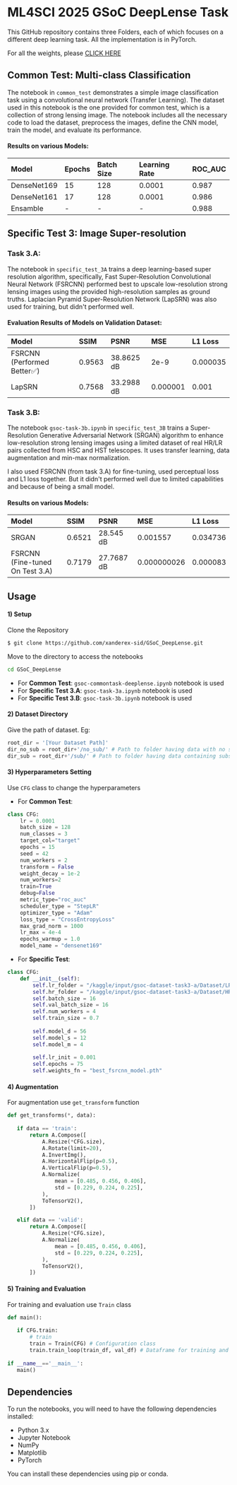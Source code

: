 
# ML4SCI 2025 GSoC DeepLense Task

This GitHub repository contains three Folders, each of which focuses on a different deep learning task.
All the implementation is in PyTorch.

For all the weights, please <a href="https://www.kaggle.com/models/xanderex/gsoc-deeplense-test-weights/">CLICK HERE</a>

## Common Test: Multi-class Classification

The notebook in `common_test` demonstrates a simple image classification task using a convolutional neural network (Transfer Learning). The dataset used in this notebook is the one provided for common test, which is a collection of strong lensing image. The notebook includes all the necessary code to load the dataset, preprocess the images, define the CNN model, train the model, and evaluate its performance.

#### Results on various Models:

| Model                                       | Epochs | Batch Size | Learning Rate | ROC_AUC   |
| :------------------------------------------ | :----- | :--------- | :------------ | :-------- |
| DenseNet169                                | 15      | 128         | 0.0001        | 0.987      | 
| DenseNet161                                 | 17     | 128         | 0.0001        | 0.986      |     
| Ensamble                                    | -      | -          | -             | 0.988      | 


## Specific Test 3: Image Super-resolution

### Task 3.A:

The notebook in `specific_test_3A` trains a deep learning-based super resolution algorithm, specifically, Fast Super-Resolution Convolutional Neural Network (FSRCNN) performed best to upscale low-resolution strong lensing images using the provided high-resolution samples as ground truths. Laplacian Pyramid Super-Resolution Network (LapSRN) was also used for training, but didn't performed well.

#### Evaluation Results of Models on Validation Dataset:

| Model                                       | SSIM  | PSNR       | MSE     | L1 Loss  |
| :------------------------------------------ | :---- | :----------| :----   | :------- |
| FSRCNN (Performed Better✅)                 | 0.9563 | 38.8625 dB | 2e-9    | 0.000035 | 
| LapSRN                                      | 0.7568 | 33.2988 dB  | 0.000001 | 0.001 |  



### Task 3.B:

The notebook `gsoc-task-3b.ipynb` in `specific_test_3B` trains a Super-Resolution Generative Adversarial Network (SRGAN) algorithm to enhance low-resolution strong lensing images using a limited dataset of real HR/LR pairs collected from HSC and HST telescopes. It uses transfer learning, data augmentation and min-max normalization.

I also used FSRCNN (from task 3.A) for fine-tuning, used perceptual loss and L1 loss together. But it didn't performed well due to limited capabilities and because of being a small model.

#### Results on various Models:

| Model                                       | SSIM  | PSNR       | MSE     | L1 Loss  |
| :------------------------------------------ | :---- | :----------| :----   | :------- |
| SRGAN                                        | 0.6521 | 28.545 dB | 0.001557    | 0.034736 | 
| FSRCNN (Fine-tuned On Test 3.A)                  | 0.7179 | 27.7687 dB  | 0.000000026 | 0.000083 | 

## Usage

#### 1) Setup 

Clone the Repository
```bash
$ git clone https://github.com/xanderex-sid/GSoC_DeepLense.git
```
Move to the directory to access the notebooks
```bash
cd GSoC_DeepLense
```
- For **Common Test**: `gsoc-commontask-deeplense.ipynb` notebook is used
- For **Specific Test 3.A**:   `gsoc-task-3a.ipynb` notebook is used
- For **Specific Test 3.B**: `gsoc-task-3b.ipynb` notebook is used

#### 2) Dataset Directory

Give the path of dataset. Eg:
```python
root_dir = '[Your Dataset Path]'
dir_no_sub = root_dir+'/no_sub/' # Path to folder having data with no substructure 
dir_sub = root_dir+'/sub/' # Path to folder having data containing substructure
```
#### 3) Hyperparameters Setting
Use `CFG` class to change the hyperparameters
- For **Common Test**:
```python
class CFG:
    lr = 0.0001
    batch_size = 128
    num_classes = 3
    target_col="target"
    epochs = 15
    seed = 42
    num_workers = 2
    transform = False
    weight_decay = 1e-2
    num_workers=2
    train=True
    debug=False
    metric_type="roc_auc"
    scheduler_type = "StepLR"
    optimizer_type = "Adam"
    loss_type = "CrossEntropyLoss"
    max_grad_norm = 1000
    lr_max = 4e-4
    epochs_warmup = 1.0
    model_name = "densenet169"
 ```

- For **Specific Test**:
```python
class CFG:
    def __init__(self):
        self.lr_folder = "/kaggle/input/gsoc-dataset-task3-a/Dataset/LR"
        self.hr_folder = "/kaggle/input/gsoc-dataset-task3-a/Dataset/HR"
        self.batch_size = 16
        self.val_batch_size = 16
        self.num_workers = 4
        self.train_size = 0.7
        
        self.model_d = 56
        self.model_s = 12
        self.model_m = 4
        
        self.lr_init = 0.001
        self.epochs = 75
        self.weights_fn = "best_fsrcnn_model.pth"
 ```
 #### 4) Augmentation
 For augmentation use `get_transform` function
 ```python 
 def get_transforms(*, data):
    
    if data == 'train':
        return A.Compose([
            A.Resize(*CFG.size),
            A.Rotate(limit=20),
            A.InvertImg(), 
            A.HorizontalFlip(p=0.5),
            A.VerticalFlip(p=0.5),
            A.Normalize(
                mean = [0.485, 0.456, 0.406],
                std = [0.229, 0.224, 0.225],
            ),
            ToTensorV2(),
        ])

    elif data == 'valid':
        return A.Compose([
            A.Resize(*CFG.size),
            A.Normalize(
                mean = [0.485, 0.456, 0.406],
                std = [0.229, 0.224, 0.225],
            ),
            ToTensorV2(),
        ])
 ```
 
 #### 5) Training and Evaluation
 For training and evaluation use `Train` class
 ```python
 def main():
    
    if CFG.train: 
        # train
        train = Train(CFG) # Configuration class
        train.train_loop(train_df, val_df) # Dataframe for training and evaluation
        
 if __name__=='__main__':
    main()
```

## Dependencies

To run the notebooks, you will need to have the following dependencies installed:

- Python 3.x
- Jupyter Notebook
- NumPy
- Matplotlib
- PyTorch

You can install these dependencies using pip or conda.
